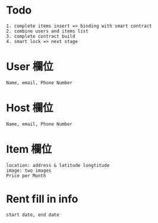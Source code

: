 # Todo
```
1. complete items insert => binding with smart contract
2. combine users and items list
3. complete contract build
4. smart lock => next stage
```

# User 欄位
```
Name, email, Phone Number
```
# Host 欄位
```
Name, email, Phone Number
```

# Item 欄位
```
location: address & latitude longtitude
image: two images
Price per Month
```

# Rent fill in info
```
start date, end date
```
